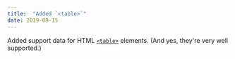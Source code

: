 ```yaml
---
title:  "Added `<table>`"
date: 2019-09-15
---
```


Added support data for HTML [`<table>`](/features/html-table/) elements. (And yes, they're very well supported.)